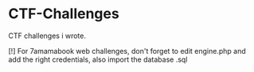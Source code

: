 CTF-Challenges
==============
CTF challenges i wrote.


[!] For 7amamabook web challenges, don't forget to edit engine.php and add the right credentials, also import the database .sql

